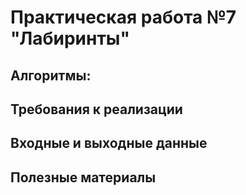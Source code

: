 # Практическая работа №7 "Лабиринты"

## Алгоритмы:


##  Требования к реализации

## Входные и выходные данные

## Полезные материалы
